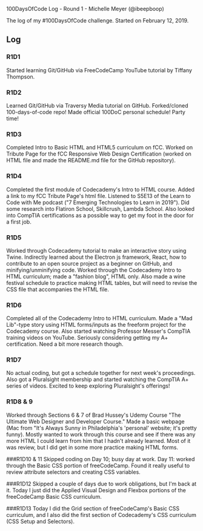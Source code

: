 100DaysOfCode Log - Round 1 - Michelle Meyer (@ibeepboop)

The log of my #100DaysOfCode challenge. Started on February 12, 2019.

## Log

### R1D1
Started learning Git/GitHub via FreeCodeCamp YouTube tutorial by Tiffany Thompson.

### R1D2
Learned Git/GitHub via Traversy Media tutorial on GitHub. Forked/cloned 100-days-of-code repo! Made official 100DoC personal schedule! Party time!

### R1D3
Completed Intro to Basic HTML and HTML5 curriculum on fCC. Worked on Tribute Page for the fCC Responsive Web Design Certification (worked on HTML file and made the README.md file for the GitHub repository).

### R1D4
Completed the first module of Codecademy's Intro to HTML course. Added a link to my fCC Tribute Page's html file. Listened to S5E13 of the Learn to Code with Me podcast ("7 Emerging Technologies to Learn in 2019"). Did some research into Flatiron School, Skillcrush, Lambda School. Also looked into CompTIA certifications as a possible way to get my foot in the door for a first job.

### R1D5
Worked through Codecademy tutorial to make an interactive story using Twine. Indirectly learned about the Electron js framework, React, how to contribute to an open source project as a beginner on GitHub, and minifying/unminifying code. Worked through the Codecademy Intro to HTML curriculum; made a "fashion blog", HTML only. Also made a wine festival schedule to practice making HTML tables, but will need to revise the CSS file that accompanies the HTML file.

### R1D6
Completed all of the Codecademy Intro to HTML curriculum. Made a "Mad Lib"-type story using HTML forms/inputs as the freeform project for the Codecademy course. Also started watching Professor Messer's CompTIA training videos on YouTube. Seriously considering getting my A+ certification. Need a bit more research though.

### R1D7
No actual coding, but got a schedule together for next week's proceedings. Also got a Pluralsight membership and started watching the CompTIA A+ series of videos. Excited to keep exploring Pluralsight's offerings!

### R1D8 & 9
Worked through Sections 6 & 7 of Brad Hussey's Udemy Course "The Ultimate Web Designer and Developer Course." Made a basic webpage (Mac from "It's Always Sunny in Philadelphia's 'personal' website; it's pretty funny). Mostly wanted to work through this course and see if there was any more HTML I could learn from him that I hadn't already learned. Most of it was review, but I did get in some more practice making HTML forms.

###R1D10 & 11
Skipped coding on Day 10; busy day at work. Day 11: worked through the Basic CSS portion of freeCodeCamp. Found it really useful to review attribute selectors and creating CSS variables.

###R1D12
Skipped a couple of days due to work obligations, but I'm back at it. Today I just did the Applied Visual Design and Flexbox portions of the freeCodeCamp Basic CSS curriculum.

###R1D13
Today I did the Grid section of freeCodeCamp's Basic CSS curriculum, and I also did the first section of Codecademy's CSS curriculum (CSS Setup and Selectors).